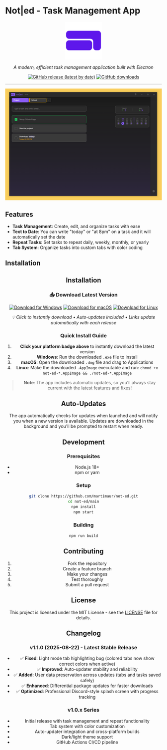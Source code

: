 # Not|ed - Task Management App

<div align="center">
  <img src="main/assets/notedLogo.svg" alt="Noted Logo" width="120" height="120">
  <p><em>A modern, efficient task management application built with Electron</em></p>
  
  [![GitHub release (latest by date)](https://img.shields.io/github/v/release/martimaur/not-ed?style=flat-square)](https://github.com/martimaur/not-ed/releases/latest)
  [![GitHub downloads](https://img.shields.io/github/downloads/martimaur/not-ed/total?style=flat-square)](https://github.com/martimaur/not-ed/releases)
  
</div>

---

<div align="center">
  <img src="main/assets/screenshot.png" alt="Not|ed Screenshot" width="900">
</div>

## Features

- **Task Management**: Create, edit, and organize tasks with ease
- **Text to Date**: You can write "today" or "at 8pm" on a task and it will automatically set the date
- **Repeat Tasks**: Set tasks to repeat daily, weekly, monthly, or yearly
- **Tab System**: Organize tasks into custom tabs with color coding

## Installation

<div align="center">

## Installation

<div align="center">

### 📥 **Download Latest Version**

[![Download for Windows](https://img.shields.io/badge/Windows-Download-blue?style=for-the-badge&logo=windows&logoColor=white)](https://github.com/martimaur/not-ed/releases/download/v1.1.0/not-ed-1.1.0-windows.exe)
[![Download for macOS](https://img.shields.io/badge/macOS-Download-lightgrey?style=for-the-badge&logo=apple&logoColor=white)](https://github.com/martimaur/not-ed/releases/download/v1.1.0/not-ed-1.1.0.dmg)
[![Download for Linux](https://img.shields.io/badge/Linux-Download-orange?style=for-the-badge&logo=linux&logoColor=white)](https://github.com/martimaur/not-ed/releases/download/v1.1.0/not-ed-1.1.0.AppImage)

<p><em>💡 Click to instantly download • Auto-updates included • Links update automatically with each release</em></p>

</div>

### Quick Install Guide

1. **Click your platform badge above** to instantly download the latest version
2. **Windows**: Run the downloaded `.exe` file to install
3. **macOS**: Open the downloaded `.dmg` file and drag to Applications
4. **Linux**: Make the downloaded `.AppImage` executable and run: `chmod +x not-ed-*.AppImage && ./not-ed-*.AppImage`

> **Note**: The app includes automatic updates, so you'll always stay current with the latest features and fixes!

## Auto-Updates

The app automatically checks for updates when launched and will notify you when a new version is available. Updates are downloaded in the background and you'll be prompted to restart when ready.

## Development

### Prerequisites

- Node.js 18+ 
- npm or yarn

### Setup

```bash
git clone https://github.com/martimaur/not-ed.git
cd not-ed/main
npm install
npm start
```

### Building

```bash
npm run build
```

## Contributing

1. Fork the repository
2. Create a feature branch
3. Make your changes
4. Test thoroughly
5. Submit a pull request

## License

This project is licensed under the MIT License - see the [LICENSE](LICENSE) file for details.

## Changelog

### v1.1.0 (2025-08-22) - Latest Stable Release
- ✅ **Fixed**: Light mode tab highlighting bug (colored tabs now show correct colors when active)
- ✅ **Improved**: Auto-updater stability and reliability
- ✅ **Added**: User data preservation across updates (tabs and tasks saved safely)
- ✅ **Enhanced**: Differential package updates for faster downloads
- ✅ **Optimized**: Professional Discord-style splash screen with progress tracking

### v1.0.x Series
- Initial release with task management and repeat functionality
- Tab system with color customization
- Auto-updater integration and cross-platform builds
- Dark/light theme support
- GitHub Actions CI/CD pipeline
